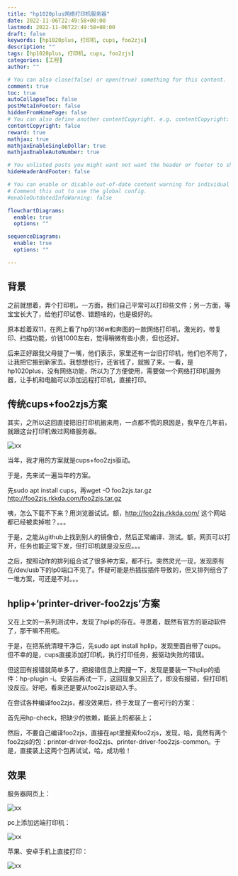 ```yaml
---
title: "hp1020plus网络打印机服务器"
date: 2022-11-06T22:49:58+08:00
lastmod: 2022-11-06T22:49:58+08:00
draft: false
keywords: [hp1020plus, 打印机, cups, foo2zjs]
description: ""
tags: [hp1020plus, 打印机, cups, foo2zjs]
categories: [工程]
author: ""

# You can also close(false) or open(true) something for this content.
comment: true
toc: true
autoCollapseToc: false
postMetaInFooter: false
hiddenFromHomePage: false
# You can also define another contentCopyright. e.g. contentCopyright: "This is another copyright."
contentCopyright: false
reward: true
mathjax: true
mathjaxEnableSingleDollar: true
mathjaxEnableAutoNumber: true

# You unlisted posts you might want not want the header or footer to show
hideHeaderAndFooter: false

# You can enable or disable out-of-date content warning for individual post.
# Comment this out to use the global config.
#enableOutdatedInfoWarning: false

flowchartDiagrams:
  enable: true
  options: ""

sequenceDiagrams: 
  enable: true
  options: ""

---
```


## 背景

之前就想着，弄个打印机，一方面，我们自己平常可以打印些文件；另一方面，等宝宝长大了，给他打印试卷、错题啥的，也是极好的。

原本趁着双11，在网上看了hp的136w和奔图的一款网络打印机，激光的，带复印、扫描功能，价钱1000左右，觉得稍微有些小贵，但也还好。

后来正好跟我父母提了一嘴，他们表示，家里还有一台旧打印机，他们也不用了，让我把它搬到新家去。我想想也行，还省钱了，就搬了来。一看，是hp1020plus，没有网络功能，所以为了方便使用，需要做一个网络打印机服务器，让手机和电脑可以添加远程打印机，直接打印。

## 传统cups+foo2zjs方案

其实，之所以这回直接把旧打印机搬来用，一点都不慌的原因是，我早在几年前，就跟这台打印机做过网络服务器。

![xx](/images/20221106234123.jpg)

当年，我才用的方案就是cups+foo2zjs驱动。

于是，先来试一遍当年的方案。

先sudo apt install cups，再wget -O foo2zjs.tar.gz http://foo2zjs.rkkda.com/foo2zjs.tar.gz

咦，怎么下载不下来？用浏览器试试。额，http://foo2zjs.rkkda.com/ 这个网站都已经被卖掉啦？。。。

于是，之能从github上找到别人的镜像仓，然后正常编译、测试。额，网页可以打开，任务也能正常下发，但打印机就是没反应。。。

之后，按照动作的排列组合试了很多种方案，都不行。突然灵光一现，发现原有在/dev/usb下的lp0端口不见了。怀疑可能是热插拔插件导致的，但又排列组合了一堆方案，可还是不对。。。

## hplip+‘printer-driver-foo2zjs’方案

又在上文的一系列测试中，发现了hplip的存在。寻思着，既然有官方的驱动软件了，那干嘛不用呢。

于是，在把系统清理干净后，先sudo apt install hplip，发现里面自带了cups。但不幸的是，cups直接添加打印机，执行打印任务，报驱动失败的错误。

但这回有报错就简单多了，把报错信息上网搜一下，发现是要装一下hplip的插件：hp-plugin -i。安装后再试一下，这回现象又回去了，即没有报错，但打印机没反应。好吧，看来还是要从foo2zjs驱动入手。

在尝试各种编译foo2zjs，都没效果后，终于发现了一套可行的方案：

首先用hp-check，把缺少的依赖，能装上的都装上；

然后，不要自己编译foo2zjs，直接在apt里搜索foo2zjs，发现，哈，竟然有两个foo2zjs的包：printer-driver-foo2zjs、printer-driver-foo2zjs-common。于是，直接装上这两个包再试试，哈，成功啦！

## 效果

服务器网页上：

![xx](/images/20221107000734.png)

pc上添加远端打印机：

![xx](/images/20221107000841.png)

苹果、安卓手机上直接打印：

![xx](/images/20221107001029.jpg)
